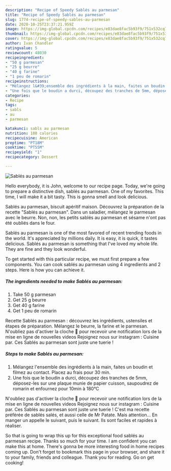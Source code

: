 ```yaml
---
description: "Recipe of Speedy Sablés au parmesan"
title: "Recipe of Speedy Sablés au parmesan"
slug: 1774-recipe-of-speedy-sables-au-parmesan
date: 2020-10-25T23:37:21.959Z
image: https://img-global.cpcdn.com/recipes/e83dae8fac5b93f9/751x532cq70/sables-au-parmesan-photo-principale-de-la-recette.jpg
thumbnail: https://img-global.cpcdn.com/recipes/e83dae8fac5b93f9/751x532cq70/sables-au-parmesan-photo-principale-de-la-recette.jpg
cover: https://img-global.cpcdn.com/recipes/e83dae8fac5b93f9/751x532cq70/sables-au-parmesan-photo-principale-de-la-recette.jpg
author: Ivan Chandler
ratingvalue: 5
reviewcount: 48030
recipeingredient:
- "50 g parmesan"
- "25 g beurre"
- "40 g farine"
- "1 peu de romarin"
recipeinstructions:
- "Mélangez l&#39;ensemble des ingrédients à la main, faites un boudin et filmez au contact. Placez au frais pour 30 min."
- "Une fois que le boudin a durci, découpez des tranches de 5mm, déposez-les sur une plaque munie de papier cuisson, saupoudrez de romarin et enfournez pour 10min à 180°C"
categories:
- Recipe
tags:
- sabls
- au
- parmesan

katakunci: sabls au parmesan 
nutrition: 188 calories
recipecuisine: American
preptime: "PT18M"
cooktime: "PT55M"
recipeyield: "1"
recipecategory: Dessert

---
```



![Sablés au parmesan](https://img-global.cpcdn.com/recipes/e83dae8fac5b93f9/751x532cq70/sables-au-parmesan-photo-principale-de-la-recette.jpg)

Hello everybody, it is John, welcome to our recipe page. Today, we're going to prepare a distinctive dish, sablés au parmesan. One of my favorites. This time, I will make it a bit tasty. This is gonna smell and look delicious.

Sablés au parmesan, biscuit apéritif maison. Découvrez la préparation de la recette &#34;Sablés au parmesan&#34;. Dans un saladier, mélangez le parmesan avec le beurre. Non, non, les petits sablés au parmesan et sésame n&#39;ont pas été oubliés dans le four.

Sablés au parmesan is one of the most favored of recent trending foods in the world. It's appreciated by millions daily. It is easy, it is quick, it tastes delicious. Sablés au parmesan is something that I've loved my whole life. They are fine and they look wonderful.


To get started with this particular recipe, we must first prepare a few components. You can cook sablés au parmesan using 4 ingredients and 2 steps. Here is how you can achieve it.

<!--inarticleads1-->

##### The ingredients needed to make Sablés au parmesan:

1. Take 50 g parmesan
1. Get 25 g beurre
1. Get 40 g farine
1. Get 1 peu de romarin


Recette Sablés au parmesan : découvrez les ingrédients, ustensiles et étapes de préparation. Mélangez le beurre, la farine et le parmesan. N&#39;oubliez pas d&#39;activer la cloche 🔔 pour recevoir une notification lors de la mise en ligne de nouvelles videos Rejoignez nous sur instagram : Cuisine par. Ces Sablés au parmesan sont juste une tuerie ! 

<!--inarticleads2-->

##### Steps to make Sablés au parmesan:

1. Mélangez l&#39;ensemble des ingrédients à la main, faites un boudin et filmez au contact. Placez au frais pour 30 min.
1. Une fois que le boudin a durci, découpez des tranches de 5mm, déposez-les sur une plaque munie de papier cuisson, saupoudrez de romarin et enfournez pour 10min à 180°C


N&#39;oubliez pas d&#39;activer la cloche 🔔 pour recevoir une notification lors de la mise en ligne de nouvelles videos Rejoignez nous sur instagram : Cuisine par. Ces Sablés au parmesan sont juste une tuerie ! C&#39;est ma recette préférée de sablés salés, et aussi celle de Mr Patate. Mais attention… En manger un appelle le suivant, puis le suivant. Ils sont faciles et rapides à réaliser. 

So that is going to wrap this up for this exceptional food sablés au parmesan recipe. Thanks so much for your time. I am confident you can make this at home. There's gonna be more interesting food in home recipes coming up. Don't forget to bookmark this page in your browser, and share it to your family, friends and colleague. Thank you for reading. Go on get cooking!
